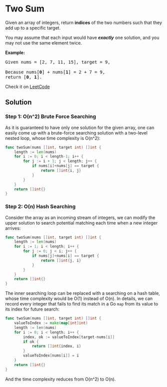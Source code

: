 # Two Sum

Given an array of integers, return __indices__ of the two numbers such that they add up to a specific target.

You may assume that each input would have <b><i>exactly</i></b> one solution, and you may not use the same element twice.

__Example:__

<pre>
Given nums = [2, 7, 11, 15], target = 9,

Because nums[<b>0</b>] + nums[<b>1</b>] = 2 + 7 = 9,
return [<b>0</b>, <b>1</b>].
</pre>

Check it on [LeetCode](https://leetcode.com/problems/two-sum/)

## Solution

### Step 1: O(n^2) Brute Force Searching

As it is guaranteed to have only one solution for the given array, one can easily come up with a brute-force searching solution
with a two-level nested loop, whose time complexity is O(n^2):

```go
func twoSum(nums []int, target int) []int {
	length := len(nums)
	for i := 0; i < length-1; i++ {
		for j := i + 1; j < length; j++ {
			if nums[i]+nums[j] == target {
				return []int{i, j}
			}
		}
	}
	return []int{}
}
```

### Step 2: O(n) Hash Searching

Consider the array as an incoming stream of integers, we can modify the upper solution to search potential matching each time
when a new integer arrives:

```go
func twoSum(nums []int, target int) []int {
	length := len(nums)
	for i := 1; i < length; i++ {
		for j := 0; j < i; j++ {
			if nums[j]+nums[i] == target {
				return []int{j, i}
			}
		}
	}
	return []int{}
}
```

The inner searching loop can be replaced with a searching on a hash table, whose time complexity would be O(1) instead of O(n).
In details, we can record every integer that fails to find its match in a Go `map` from its value to its index for future search:

```go
func twoSum(nums []int, target int) []int {
	valueToIndex := make(map[int]int)
	length := len(nums)
	for i := 0; i < length; i++ {
		index, ok := valueToIndex[target-nums[i]]
		if ok {
			return []int{index, i}
		}
		valueToIndex[nums[i]] = i
	}
	return []int{}
}
```

And the time complexity reduces from O(n^2) to O(n).

